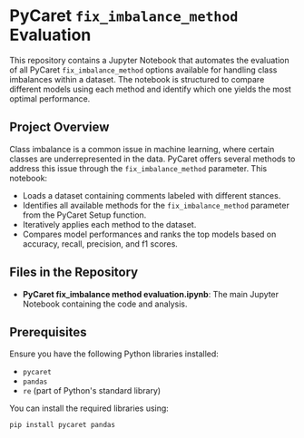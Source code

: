 # PyCaret `fix_imbalance_method` Evaluation

This repository contains a Jupyter Notebook that automates the evaluation of all PyCaret `fix_imbalance_method` options available for handling class imbalances within a dataset. 
The notebook is structured to compare different models using each method and identify which one yields the most optimal performance.

## Project Overview

Class imbalance is a common issue in machine learning, where certain classes are underrepresented in the data. 
PyCaret offers several methods to address this issue through the `fix_imbalance_method` parameter. This notebook:

- Loads a dataset containing comments labeled with different stances.
- Identifies all available methods for the `fix_imbalance_method` parameter from the PyCaret Setup function.
- Iteratively applies each method to the dataset.
- Compares model performances and ranks the top models based on accuracy, recall, precision, and f1 scores.

## Files in the Repository

- **PyCaret fix_imbalance method evaluation.ipynb**: The main Jupyter Notebook containing the code and analysis.

## Prerequisites

Ensure you have the following Python libraries installed:

- `pycaret`
- `pandas`
- `re` (part of Python's standard library)

You can install the required libraries using:

```bash
pip install pycaret pandas
